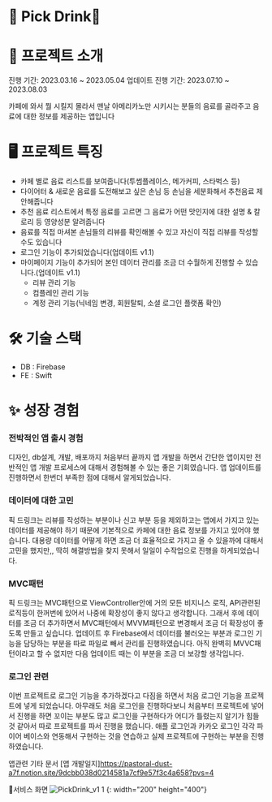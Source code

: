 # 📝 Pick Drink🥤
# 📜 프로젝트 소개
진행 기간: 2023.03.16 ~ 2023.05.04
업데이트 진행 기간: 2023.07.10 ~ 2023.08.03

카페에 와서 뭘 시킬지 몰라서 맨날 아메리카노만 시키시는 분들의 음료를 골라주고 음료에 대한 정보를 제공하는 앱입니다

# 🖥 프로젝트 특징
- 카페 별로 음료 리스트를 보여줍니다(투썸플레이스, 메가커피, 스타벅스 등)
- 다이어터 & 새로운 음료를 도전해보고 싶은 손님 등 손님을 세분화해서 추천음료 제안해줍니다
- 추천 음료 리스트에서 특정 음료를 고르면 그 음료가 어떤 맛인지에 대한 설명 & 칼로리 등 영양성분 알려줍니다
- 음료를 직접 마셔본 손님들의 리뷰를 확인해볼 수 있고 자신이 직접 리뷰를 작성할 수도 있습니다
- 로그인 기능이 추가되었습니다(업데이트 v1.1)
- 마이페이지 기능이 추가되어 본인 데이터 관리를 조금 더 수월하게 진행할 수 있습니다.(업데이트 v1.1)
    - 리뷰 관리 기능
    - 컴플레인 관리 기능
    - 계정 관리 기능(닉네임 변경, 회원탈퇴, 소셜 로그인 플랫폼 확인)

# 🛠 기술 스택

- DB : Firebase
- FE : Swift
      
# ✨ 성장 경험
### 전박적인 앱 출시 경험
디자인, db설계, 개발, 배포까지 처음부터 끝까지 앱 개발을 하면서 간단한 앱이지만 전반적인 앱 개발 프로세스에 대해서 경험해볼 수 있는 좋은 기회였습니다.
앱 업데이트를 진행하면서 한번더 부족한 점에 대해서 알게되었습니다.

### 데이터에 대한 고민
픽 드링크는 리뷰를 작성하는 부분이나 신고 부분 등을 제외하고는 앱에서 가지고 있는 데이터를 제공해야 하기 때문에 기본적으로 카페에 대한 음료 정보를 가지고 있어야 했습니다. 대용량 데이터를 어떻게 하면 조금 더 효율적으로 가지고 올 수 있을까에 대해서 고민을 했지만,, 딱히 해결방법을 찾지 못해서 일일이 수작업으로 진행을 하게되었습니다.

### MVC패턴
픽 드링크는 MVC패턴으로 ViewController안에 거의 모든 비지니스 로직, API관련된 로직등이 한꺼번에 있어서 나중에 확장성이 좋지 않다고 생각합니다. 그래서 후에 데이터를 조금 더 추가하면서 MVC패턴에서 MVVM패턴으로 변경해서 조금 더 확장성이 좋도록 만들고 싶습니다.
업데이트 후 Firebase에서 데이터를 불러오는 부분과 로그인 기능을 담당하는 부분을 따로 파일로 빼서 관리를 진행하였습니다. 아직 완벽히 MVVC패턴이라고 할 수 없지만 다음 업데이트 때는 이 부분을 조금 더 보강할 생각입니다.

### 로그인 관련
이번 프로젝트로 로그인 기능을 추가하겠다고 다짐을 하면서 처음 로그인 기능을 프로젝트에 넣게 되었습니다. 아무래도 처음 로그인을 진행하다보니 처음부터 프로젝트에 넣어서 진행을 하면 꼬이는 부분도 많고 로그인을 구현하다가 어디가 틀렸는지 알기가 힘들것 같아서 따로 프로젝트를 파서 진행을 했습니다. 애플 로그인과 카카오 로그인 각각 파이어 베이스와 연동해서 구현하는 것을 연습하고 실제 프로젝트에 구현하는 부분을 진행하였습니다.

앱관련 기타 문서
[앱 개발일지]https://pastoral-dust-a7f.notion.site/9dcbb038d0214581a7cf9e57f3c4a658?pvs=4

👀서비스 화면
![PickDrink_v1 1](https://github.com/Kimrayoung/Recommend_Drink/assets/66238470/974842c6-4c8a-4eb3-bce3-dcc79984af50) {: width="200" height="400"}




 
